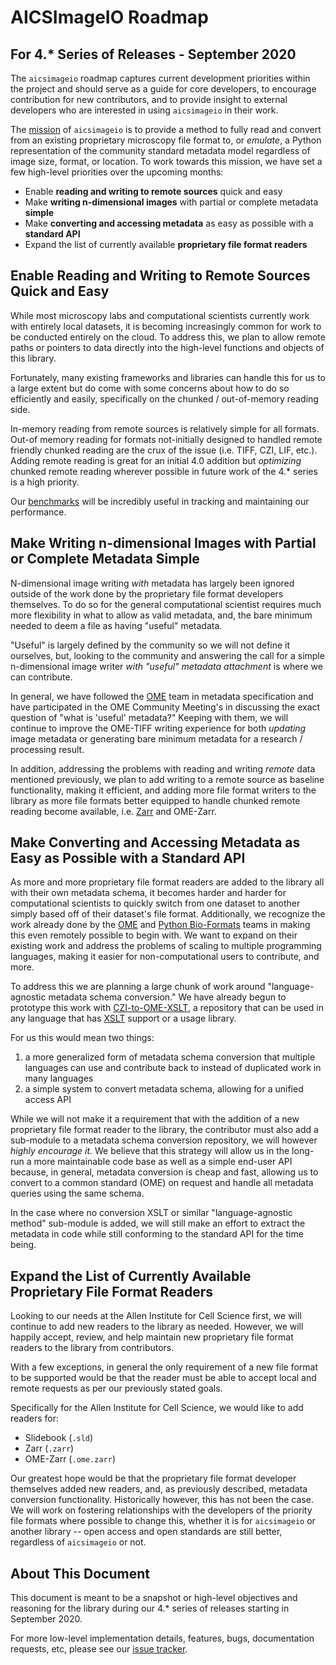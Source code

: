 # AICSImageIO Roadmap

## For 4.* Series of Releases - September 2020
The `aicsimageio` roadmap captures current development priorities within the project
and should serve as a guide for core developers, to encourage contribution for new
contributors, and to provide insight to external developers who are interested in using
`aicsimageio` in their work.

The [mission](./MISSION_AND_VALUES.HTML) of `aicsimageio` is to provide a method to
fully read and convert from an existing proprietary microscopy file format to, or
_emulate_, a Python representation of the community standard metadata model regardless
of image size, format, or location. To work towards this mission, we have set a few
high-level priorities over the upcoming months:

* Enable **reading and writing to remote sources** quick and easy
* Make **writing n-dimensional images** with partial or complete metadata **simple**
* Make **converting and accessing metadata** as easy as possible with a **standard API**
* Expand the list of currently available **proprietary file format readers**

## Enable Reading and Writing to Remote Sources Quick and Easy
While most microscopy labs and computational scientists currently work with entirely
local datasets, it is becoming increasingly common for work to be conducted entirely on
the cloud. To address this, we plan to allow remote paths or pointers to data directly
into the high-level functions and objects of this library.

Fortunately, many existing frameworks and libraries can handle this for us to a large
extent but do come with some concerns about how to do so efficiently and easily,
specifically on the chunked / out-of-memory reading side.

In-memory reading from remote sources is relatively simple for all formats. Out-of
memory reading for formats not-initially designed to handled remote friendly chunked
reading are the crux of the issue (i.e. TIFF, CZI, LIF, etc.). Adding remote reading is
great for an initial 4.0 addition but _optimizing_ chunked remote reading wherever
possible in future work of the 4.* series is a high priority.

Our [benchmarks](./BENCHMARKS.md) will be incredibly useful in tracking and
maintaining our performance.

## Make Writing n-dimensional Images with Partial or Complete Metadata Simple
N-dimensional image writing _with_ metadata has largely been ignored outside of the work
done by the proprietary file format developers themselves. To do so for the general
computational scientist requires much more flexibility in what to allow as valid
metadata, and, the bare minimum needed to deem a file as having "useful" metadata.

"Useful" is largely defined by the community so we will not define it ourselves, but,
looking to the community and answering the call for a simple n-dimensional image writer
_with "useful" metadata attachment_ is where we can contribute.

In general, we have followed the [OME](https://www.openmicroscopy.org/) team in
metadata specification and have participated in the OME Community Meeting's in
discussing the exact question of "what is 'useful' metadata?" Keeping with them, we will
continue to improve the OME-TIFF writing experience for both _updating_ image metadata
or generating bare minimum metadata for a research / processing result.

In addition, addressing the problems with reading and writing _remote_ data mentioned
previously, we plan to add writing to a remote source as baseline functionality, making
it efficient, and adding more file format writers to the library as more file formats
better equipped to handle chunked remote reading become available, i.e.
[Zarr](https://zarr.readthedocs.io/en/stable/) and OME-Zarr.

## Make Converting and Accessing Metadata as Easy as Possible with a Standard API
As more and more proprietary file format readers are added to the library all with their
own metadata schema, it becomes harder and harder for computational scientists to
quickly switch from one dataset to another simply based off of their dataset's file
format. Additionally, we recognize the work already done by the
[OME](https://www.openmicroscopy.org/) and
[Python Bio-Formats](https://github.com/CellProfiler/python-bioformats) teams in making
this even remotely possible to begin with. We want to expand on their existing work and
address the problems of scaling to multiple programming languages, making it easier for
non-computational users to contribute, and more.

To address this we are planning a large chunk of work around "language-agnostic metadata
schema conversion." We have already begun to prototype this work with
[CZI-to-OME-XSLT](https://github.com/allencellmodeling/czi-to-ome-xslt), a repository
that can be used in any language that has [XSLT](https://en.wikipedia.org/wiki/XSLT)
support or a usage library.

For us this would mean two things:
1. a more generalized form of metadata schema conversion that multiple languages can use
and contribute back to instead of duplicated work in many languages
2. a simple system to convert metadata schema, allowing for a unified access API

While we will not make it a requirement that with the addition of a new proprietary
file format reader to the library, the contributor must also add a sub-module to a
metadata schema conversion repository, we will however _highly encourage it._ We
believe that this strategy will allow us in the long-run a more maintainable code base
as well as a simple end-user API because, in general, metadata conversion is cheap and
fast, allowing us to convert to a common standard (OME) on request and handle all
metadata queries using the same schema.

In the case where no conversion XSLT or similar "language-agnostic method" sub-module
is added, we will still make an effort to extract the metadata in code while still
conforming to the standard API for the time being.

## Expand the List of Currently Available Proprietary File Format Readers
Looking to our needs at the Allen Institute for Cell Science first, we will continue to
add new readers to the library as needed. However, we will happily accept, review, and
help maintain new proprietary file format readers to the library from contributors.

With a few exceptions, in general the only requirement of a new file format to be
supported would be that the reader must be able to accept local and remote requests as
per our previously stated goals.

Specifically for the Allen Institute for Cell Science, we would like to add readers for:
* Slidebook (`.sld`)
* Zarr (`.zarr`)
* OME-Zarr (`.ome.zarr`)

Our greatest hope would be that the proprietary file format developer themselves added
new readers, and, as previously described, metadata conversion functionality.
Historically however, this has not been the case. We will work on fostering
relationships with the developers of the priority file formats where possible to
change this, whether it is for `aicsimageio` or another library -- open access and open
standards are still better, regardless of `aicsimageio` or not.

## About This Document
This document is meant to be a snapshot or high-level objectives and reasoning for the
library during our 4.* series of releases starting in September 2020.

For more low-level implementation details, features, bugs, documentation requests, etc,
please see our [issue tracker](https://github.com/AllenCellModeling/aicsimageio/issues).
